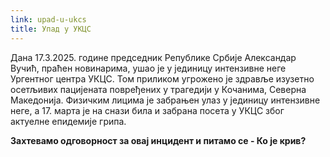 ```yaml
---
link: upad-u-ukcs
title: Упад у УКЦС
---
```

Дана 17.3.2025. године председник Републике Србије Александар Вучић, праћен новинарима, ушао је у јединицу интензивне неге Ургентног центра УКЦС. Том приликом угрожено је здравље изузетно осетљивих пацијената повређених у трагедији у Кочанима, Северна Македонија. Физичким лицима је забрањен улаз у јединицу интензивне неге, а 17. марта је на снази била и забрана посета у УКЦС због актуелне епидемије грипа. 

**Захтевамо одговорност за овај инцидент и питамо се - Ко је крив?**
